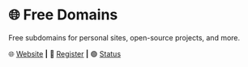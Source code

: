 # 🌐 Free Domains
Free subdomains for personal sites, open-source projects, and more.

🌐 [Website](https://freesubdomains.org) **|** 📝 [Register](https://github.com/free-domains/register) **|** 🟢 [Status](https://status.freesubdomains.org)
